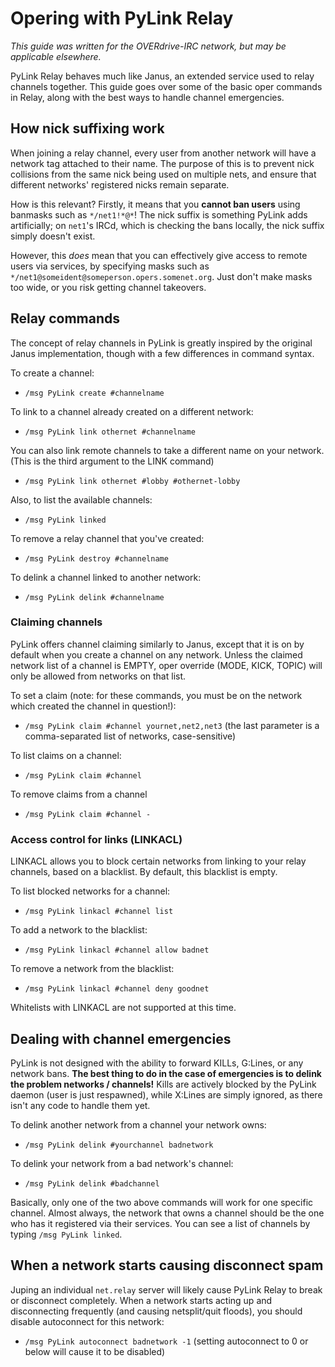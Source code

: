 # Opering with PyLink Relay

*This guide was written for the OVERdrive-IRC network, but may be applicable elsewhere.*

PyLink Relay behaves much like Janus, an extended service used to relay channels together. This guide goes over some of the basic oper commands in Relay, along with the best ways to handle channel emergencies.

## How nick suffixing work

When joining a relay channel, every user from another network will have a network tag attached to their name. The purpose of this is to prevent nick collisions from the same nick being used on multiple nets, and ensure that different networks' registered nicks remain separate.

How is this relevant? Firstly, it means that you **cannot ban users** using banmasks such as `*/net1!*@*`! The nick suffix is something PyLink adds artificially; on `net1`'s IRCd, which is checking the bans locally, the nick suffix simply doesn't exist.

However, this *does* mean that you can effectively give access to remote users via services, by specifying masks such as `*/net1@someident@someperson.opers.somenet.org`. Just don't make masks too wide, or you risk getting channel takeovers.

## Relay commands
The concept of relay channels in PyLink is greatly inspired by the original Janus implementation, though with a few differences in command syntax.

To create a channel:
- `/msg PyLink create #channelname`

To link to a channel already created on a different network:
- `/msg PyLink link othernet #channelname`

You can also link remote channels to take a different name on your network. (This is the third argument to the LINK command)
- `/msg PyLink link othernet #lobby #othernet-lobby`

Also, to list the available channels:
- `/msg PyLink linked`

To remove a relay channel that you've created:
- `/msg PyLink destroy #channelname`

To delink a channel linked to another network:
- `/msg PyLink delink #channelname`

### Claiming channels

PyLink offers channel claiming similarly to Janus, except that it is on by default when you create a channel on any network. Unless the claimed network list of a channel is EMPTY, oper override (MODE, KICK, TOPIC) will only be allowed from networks on that list.

To set a claim (note: for these commands, you must be on the network which created the channel in question!):
- `/msg PyLink claim #channel yournet,net2,net3` (the last parameter is a comma-separated list of networks, case-sensitive)

To list claims on a channel:
- `/msg PyLink claim #channel`

To remove claims from a channel
- `/msg PyLink claim #channel -`

### Access control for links (LINKACL)
LINKACL allows you to block certain networks from linking to your relay channels, based on a blacklist. By default, this blacklist is empty.

To list blocked networks for a channel:
- `/msg PyLink linkacl #channel list`

To add a network to the blacklist:
- `/msg PyLink linkacl #channel allow badnet`

To remove a network from the blacklist:
- `/msg PyLink linkacl #channel deny goodnet`

Whitelists with LINKACL are not supported at this time.

## Dealing with channel emergencies

PyLink is not designed with the ability to forward KILLs, G:Lines, or any network bans. **The best thing to do in the case of emergencies is to delink the problem networks / channels!** Kills are actively blocked by the PyLink daemon (user is just respawned), while X:Lines are simply ignored, as there isn't any code to handle them yet.

To delink another network from a channel your network owns:

- `/msg PyLink delink #yourchannel badnetwork`

To delink your network from a bad network's channel:

- `/msg PyLink delink #badchannel`

Basically, only one of the two above commands will work for one specific channel. Almost always, the network that owns a channel should be the one who has it registered via their services. You can see a list of channels by typing `/msg PyLink linked`.

## When a network starts causing disconnect spam

Juping an individual `net.relay` server will likely cause PyLink Relay to break or disconnect completely. When a network starts acting up and disconnecting frequently (and causing netsplit/quit floods), you should disable autoconnect for this network:

- `/msg PyLink autoconnect badnetwork -1` (setting autoconnect to 0 or below will cause it to be disabled)

